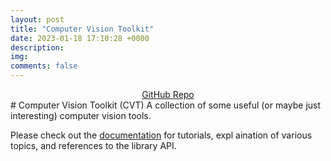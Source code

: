 ```yaml
---
layout: post
title: "Computer Vision Toolkit"
date: 2023-01-18 17:10:28 +0000
description:
img:
comments: false
---
```

<center><a href="https://github.com/nburgdorfer/vision_toolkit" target="_blank" class="btn">GitHub Repo</a></center>
# Computer Vision Toolkit (CVT)
A collection of some useful (or maybe just interesting) computer vision tools.

 Please check out the [documentation](https://nburgdorfer.github.io/vision_toolkit) for tutorials, expl    aination of various topics, and references to the library API.